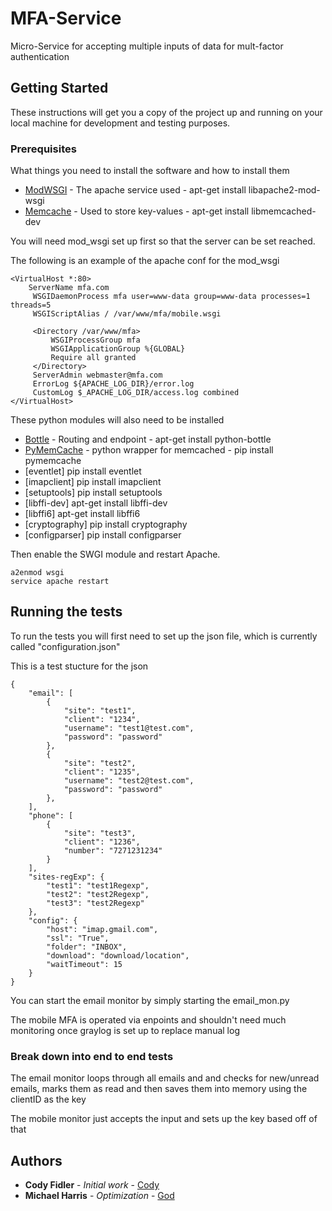 # MFA-Service

Micro-Service for accepting multiple inputs of data for mult-factor authentication

## Getting Started

These instructions will get you a copy of the project up and running on your local machine for development and testing purposes.

### Prerequisites

What things you need to install the software and how to install them

* [ModWSGI](http://modwsgi.readthedocs.io/en/develop/) - The apache service used - apt-get install libapache2-mod-wsgi
* [Memcache](https://memcached.org) - Used to store key-values - apt-get install libmemcached-dev

You will need mod_wsgi set up first so that the server can be set reached.

The following is an example of the apache conf for the mod_wsgi

```
<VirtualHost *:80>
    ServerName mfa.com
     WSGIDaemonProcess mfa user=www-data group=www-data processes=1 threads=5
     WSGIScriptAlias / /var/www/mfa/mobile.wsgi

     <Directory /var/www/mfa>
         WSGIProcessGroup mfa
         WSGIApplicationGroup %{GLOBAL}
         Require all granted
     </Directory>
     ServerAdmin webmaster@mfa.com
     ErrorLog ${APACHE_LOG_DIR}/error.log
     CustomLog $_APACHE_LOG_DIR/access.log combined
</VirtualHost>
```

These python modules will also need to be installed

* [Bottle](https://bottlepy.org/docs/dev/) - Routing and endpoint - apt-get install python-bottle
* [PyMemCache](https://pymemcache.readthedocs.io/en/latest/) - python wrapper for memcached - pip install pymemcache
* [eventlet] pip install eventlet
* [imapclient] pip install imapclient
* [setuptools] pip install setuptools
* [libffi-dev] apt-get install libffi-dev
* [libffi6] apt-get install libffi6
* [cryptography] pip install cryptography
* [configparser] pip install configparser

Then enable the SWGI module and restart Apache.

```
a2enmod wsgi
service apache restart
```


## Running the tests

To run the tests you will first need to set up the json file, which is currently called "configuration.json"

This is a test stucture for the json

```
{
    "email": [
        {
            "site": "test1",
            "client": "1234",
            "username": "test1@test.com",
            "password": "password"
        },
        {
            "site": "test2",
            "client": "1235",
            "username": "test2@test.com",
            "password": "password"
        },
    ],
    "phone": [
        {
            "site": "test3",
            "client": "1236",
            "number": "7271231234"
        }
    ],
    "sites-regExp": {
        "test1": "test1Regexp",
        "test2": "test2Regexp",
        "test3": "test2Regexp"
    },
    "config": {
        "host": "imap.gmail.com",
        "ssl": "True",
        "folder": "INBOX",
        "download": "download/location",
        "waitTimeout": 15
    }
}
```

You can start the email monitor by simply starting the email_mon.py

The mobile MFA is operated via enpoints and shouldn't need much monitoring once graylog is set up to replace manual log

### Break down into end to end tests

The email monitor loops through all emails and and checks for new/unread emails, marks them as read and then saves them into memory using the clientID as the key

The mobile monitor just accepts the input and sets up the key based off of that

## Authors

* **Cody Fidler** - *Initial work* - [Cody](https://github.com/Cody0913)
* **Michael Harris** - *Optimization* - [God](https://github.com/troglodyte)
